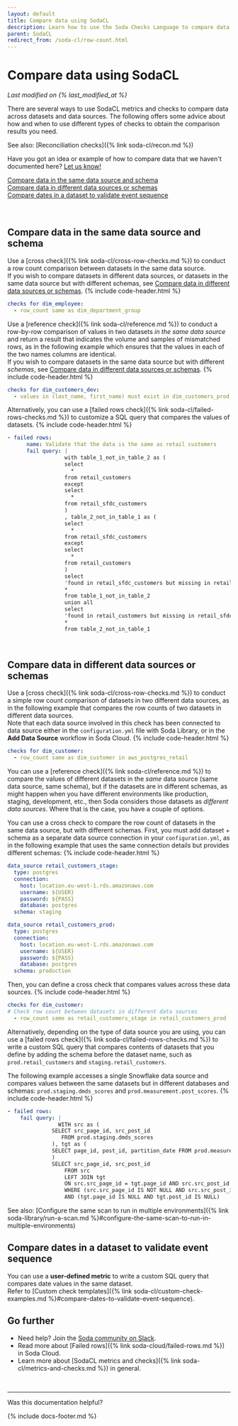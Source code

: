 ```yaml
---
layout: default
title: Compare data using SodaCL
description: Learn how to use the Soda Checks Language to compare data across datasets in the same, or different, data sources.
parent: SodaCL
redirect_from: /soda-cl/row-count.html
---
```


# Compare data using SodaCL  
*Last modified on {% last_modified_at %}*

There are several ways to use SodaCL metrics and checks to compare data across datasets and data sources. The following offers some advice about how and when to use different types of checks to obtain the comparison results you need.

See also: [Reconciliation checks]({% link soda-cl/recon.md %})

Have you got an idea or example of how to compare data that we haven't documented here? <a href="https://github.com/sodadata/docs/issues" target="_blank">Let us know!</a> 

[Compare data in the same data source and schema](#compare-data-in-the-same-data-source-and-schema)<br />
[Compare data in different data sources or schemas](#compare-data-in-different-data-sources-or-schemas)<br />
[Compare dates in a dataset to validate event sequence](#compare-dates-in-a-dataset-to-validate-event-sequence)<br />
<br />
<br />


## Compare data in the same data source and schema

Use a [cross check]({% link soda-cl/cross-row-checks.md %}) to conduct a row count comparison between datasets in the same data source. <br /> 
If you wish to compare datasets in different data sources, or datasets in the same data source but with different schemas, see [Compare data in different data sources or schemas](#compare-data-in-different-data-sources-or-schemas).
{% include code-header.html %}
```yaml
checks for dim_employee:
  - row_count same as dim_department_group
```

Use a [reference check]({% link soda-cl/reference.md %}) to conduct a row-by-row comparison of values in two datasets _in the same data source_ and return a result that indicates the volume and samples of mismatched rows, as in the following example which ensures that the values in each of the two names columns are identical.<br />
If you wish to compare datasets in the same data source but with different _schemas_, see [Compare data in different data sources or schemas](#compare-data-in-different-data-sources-or-schemas).
{% include code-header.html %}
```yaml
checks for dim_customers_dev:
  - values in (last_name, first_name) must exist in dim_customers_prod (last_name, first_name)
```

Alternatively, you can use a [failed rows check]({% link soda-cl/failed-rows-checks.md %}) to customize a SQL query that compares the values of datasets.
{% include code-header.html %}
```yaml
- failed rows:
      name: Validate that the data is the same as retail customers
      fail query: |
                  with table_1_not_in_table_2 as (
                  select
                    *
                  from retail_customers
                  except
                  select
                    *
                  from retail_sfdc_customers
                  )
                  , table_2_not_in_table_1 as (
                  select
                    *
                  from retail_sfdc_customers
                  except
                  select
                    *
                  from retail_customers
                  )
                  select
                  'found in retail_sfdc_customers but missing in retail_customers' as directionality,
                  *
                  from table_1_not_in_table_2
                  union all
                  select
                  'found in retail_customers but missing in retail_sfdc_customers' as directionality,
                  *
                  from table_2_not_in_table_1
```

<br />

## Compare data in different data sources or schemas

Use a [cross check]({% link soda-cl/cross-row-checks.md %}) to conduct a simple row count comparison of datasets in two different data sources, as in the following example that compares the row counts of two datasets in different data sources. <br />
Note that each data source involved in this check has been connected to data source either in the `configuration.yml` file with Soda Library, or in the **Add Data Source** workflow in Soda Cloud.
{% include code-header.html %}
```yaml
checks for dim_customer:
  - row_count same as dim_customer in aws_postgres_retail
```

You can use a [reference check]({% link soda-cl/reference.md %}) to compare the values of different datasets in the _same_ data source (same data source, same schema), but if the datasets are in different schemas, as might happen when you have different environments like production, staging, development, etc., then Soda considers those datasets as _different data sources_. Where that is the case, you have a couple of options.

You can use a cross check to compare the row count of datasets in the same data source, but with different schemas. First, you must add dataset + schema as a separate data source connection in your `configuration.yml`, as in the following example that uses the same connection details but provides different schemas:
{% include code-header.html %}
```yaml
data_source retail_customers_stage:
  type: postgres
  connection:
    host: location.eu-west-1.rds.amazonaws.com
    username: ${USER}
    password: ${PASS}
    database: postgres
  schema: staging

data_source retail_customers_prod:
  type: postgres
  connection:
    host: location.eu-west-1.rds.amazonaws.com
    username: ${USER}
    password: ${PASS}
    database: postgres
  schema: production
```
Then, you can define a cross check that compares values across these data sources.
{% include code-header.html %}
```yaml
checks for dim_customer:
# Check row count between datasets in different data sources
  - row_count same as retail_customers_stage in retail_customers_prod
```

Alternatively, depending on the type of data source you are using, you can use a [failed rows check]({% link soda-cl/failed-rows-checks.md %}) to write a custom SQL query that compares contents of datasets that you define by adding the schema before the dataset name, such as `prod.retail_customers` and `staging.retail_customers`. 

The following example accesses a single Snowflake data source and compares values between the same datasets but in different databases and schemas: `prod.staging.dmds_scores` and `prod.measurement.post_scores`.
{% include code-header.html %}
```yaml
- failed rows:
    fail query: |
                WITH src as (
              SELECT src_page_id, src_post_id
                 FROM prod.staging.dmds_scores
              ), tgt as (
              SELECT page_id, post_id, partition_date FROM prod.measurement.post_scores
              )
              SELECT src_page_id, src_post_id
                  FROM src
                  LEFT JOIN tgt
                  ON src.src_page_id = tgt.page_id AND src.src_post_id = tgt.post_id
                  WHERE (src.src_page_id IS NOT NULL AND src.src_post_id IS NOT NULL) 
                  AND (tgt.page_id IS NULL AND tgt.post_id IS NULL)
```

See also: [Configure the same scan to run in multiple environments]({% link soda-library/run-a-scan.md %}#configure-the-same-scan-to-run-in-multiple-environments)


## Compare dates in a dataset to validate event sequence

You can use a **user-defined metric** to write a custom SQL query that compares date values in the same dataset. <br />
Refer to [Custom check templates]({% link soda-cl/custom-check-examples.md %}#compare-dates-to-validate-event-sequence).



## Go further
* Need help? Join the <a href="https://community.soda.io/slack" target="_blank"> Soda community on Slack</a>.
* Read more about [Failed rows]({% link soda-cloud/failed-rows.md %}) in Soda Cloud.
* Learn more about [SodaCL metrics and checks]({% link soda-cl/metrics-and-checks.md %}) in general.
<br />

---

Was this documentation helpful?

<!-- LikeBtn.com BEGIN -->
<span class="likebtn-wrapper" data-theme="tick" data-i18n_like="Yes" data-ef_voting="grow" data-show_dislike_label="true" data-counter_zero_show="true" data-i18n_dislike="No"></span>
<script>(function(d,e,s){if(d.getElementById("likebtn_wjs"))return;a=d.createElement(e);m=d.getElementsByTagName(e)[0];a.async=1;a.id="likebtn_wjs";a.src=s;m.parentNode.insertBefore(a, m)})(document,"script","//w.likebtn.com/js/w/widget.js");</script>
<!-- LikeBtn.com END -->

{% include docs-footer.md %}